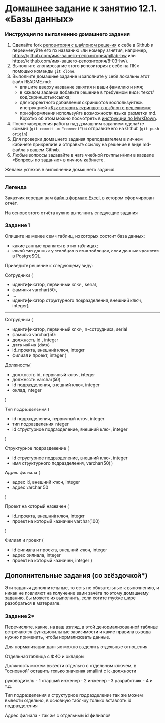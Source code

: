 # Домашнее задание к занятию 12.1. «Базы данных»

### Инструкция по выполнению домашнего задания

1. Сделайте fork [репозитория c шаблоном решения](https://github.com/netology-code/sys-pattern-homework) к себе в Github и переименуйте его по названию или номеру занятия, например, https://github.com/имя-вашего-репозитория/gitlab-hw или https://github.com/имя-вашего-репозитория/8-03-hw).
2. Выполните клонирование этого репозитория к себе на ПК с помощью команды `git clone`.
3. Выполните домашнее задание и заполните у себя локально этот файл README.md:
   - впишите вверху название занятия и ваши фамилию и имя;
   - в каждом задании добавьте решение в требуемом виде: текст/код/скриншоты/ссылка;
   - для корректного добавления скриншотов воспользуйтесь инструкцией [«Как вставить скриншот в шаблон с решением»](https://github.com/netology-code/sys-pattern-homework/blob/main/screen-instruction.md);
   - при оформлении используйте возможности языка разметки md. Коротко об этом можно посмотреть в [инструкции по MarkDown](https://github.com/netology-code/sys-pattern-homework/blob/main/md-instruction.md).
4. После завершения работы над домашним заданием сделайте коммит (`git commit -m "comment"`) и отправьте его на Github (`git push origin`).
5. Для проверки домашнего задания преподавателем в личном кабинете прикрепите и отправьте ссылку на решение в виде md-файла в вашем Github.
6. Любые вопросы задавайте в чате учебной группы и/или в разделе «Вопросы по заданию» в личном кабинете.

Желаем успехов в выполнении домашнего задания.

---
### Легенда

Заказчик передал вам [файл в формате Excel](https://github.com/netology-code/sdb-homeworks/blob/main/resources/hw-12-1.xlsx), в котором сформирован отчёт. 

На основе этого отчёта нужно выполнить следующие задания.

### Задание 1

Опишите не менее семи таблиц, из которых состоит база данных:

- какие данные хранятся в этих таблицах;
- какой тип данных у столбцов в этих таблицах, если данные хранятся в PostgreSQL.

Приведите решение к следующему виду:

Сотрудники (

- идентификатор, первичный ключ, serial,
- фамилия varchar(50),
- ...
- идентификатор структурного подразделения, внешний ключ, integer).

____

Сотрудники ( 

- идентификатор, первичный ключ, n-сотрудника, serial
- фамилия varchar(50)
- должность id , integer
- дата найма (date)
- id_проекта, внешний ключ, integer
- филиал и проект, integer
) 

Должность(

- должность id, первичный ключ, integer
- должность varchar(50)
- id подразделения, внешний ключ, integer
- оклад, integer

)


Тип подразделения (

- id подразделения, первичный ключ, integer
- тип подразделения integer
- id структурное подразделение, внешний ключ, integer 

)

Структурное подразделение (
- id структурное подразделение, внешний ключ, integer
- имя структурного подразделения, varchar(50)
)

Адрес филиала (

- адрес id, внешний ключ, integer
- адрес varchar 50

)

Проект на который назначен (

- id_проекта, внешний ключ, integer
- проект на который назначен varchar(100)

)

Филиал и проект (
- id филиала и проекта, внешний ключ, integer
- адрес филиала, integer
- проект на который назначен, integer
)
## Дополнительные задания (со звёздочкой*)
Эти задания дополнительные, то есть не обязательные к выполнению, и никак не повлияют на получение вами зачёта по этому домашнему заданию. Вы можете их выполнить, если хотите глубже шире разобраться в материале.


### Задание 2*

Перечислите, какие, на ваш взгляд, в этой денормализованной таблице встречаются функциональные зависимости и какие правила вывода нужно применить, чтобы нормализовать данные.


Для нормализации данных можно выделить отдельные отношения

Отдельная таблица с ФИО и окладом

Должность можем вывести отдельно с отдельным ключем, в "основной" оставить только значения smallint с id-должности

руководитель - 1
старший инженер - 2
инженер - 3
разработчик - 4 и т.д.

Тип подразделения и структурное подразделение так же можем вывести отдельно, в основную таблицу только вставлять id подразделения

Адрес филиала - так же с отдельным id филиалов




